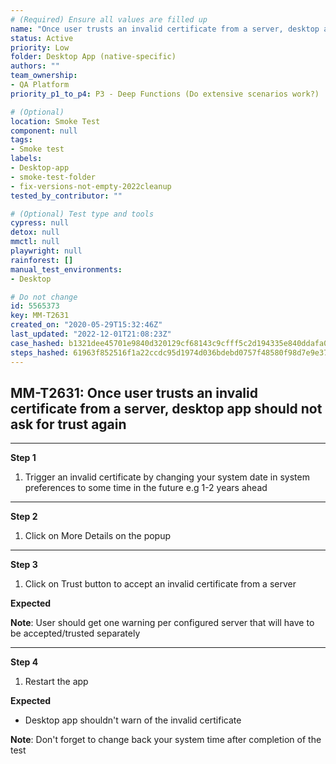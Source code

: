 ```yaml
---
# (Required) Ensure all values are filled up
name: "Once user trusts an invalid certificate from a server, desktop app should not ask for trust again"
status: Active
priority: Low
folder: Desktop App (native-specific)
authors: ""
team_ownership: 
- QA Platform
priority_p1_to_p4: P3 - Deep Functions (Do extensive scenarios work?)

# (Optional)
location: Smoke Test
component: null
tags: 
- Smoke test
labels: 
- Desktop-app
- smoke-test-folder
- fix-versions-not-empty-2022cleanup
tested_by_contributor: ""

# (Optional) Test type and tools
cypress: null
detox: null
mmctl: null
playwright: null
rainforest: []
manual_test_environments: 
- Desktop

# Do not change
id: 5565373
key: MM-T2631
created_on: "2020-05-29T15:32:46Z"
last_updated: "2022-12-01T21:08:23Z"
case_hashed: b1321dee45701e9840d320129cf68143c9cfff5c2d194335e840ddafa0ad2ce34a40f5d9bf83baef6c897e392a943628
steps_hashed: 61963f852516f1a22ccdc95d1974d036bdebd0757f48580f98d7e9e3799dc8e1d35c6b7c1f1746bc19b8bdcec3dce566
---
```


<!-- (Auto-generated) Based on frontmatter's "key" and "name" -->

## MM-T2631: Once user trusts an invalid certificate from a server, desktop app should not ask for trust again

---

**Step 1**

1. Trigger an invalid certificate by changing your system date in system preferences to some time in the future e.g 1-2 years ahead

---

**Step 2**

1. Click on More Details on the popup

---

**Step 3**

1. Click on Trust button to accept an invalid certificate from a server

**Expected**

**Note**: User should get one warning per configured server that will have to be accepted/trusted separately

---

**Step 4**

1. Restart the app

**Expected**

- Desktop app shouldn't warn of the invalid certificate

**Note**: Don't forget to change back your system time after completion of the test
